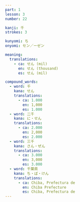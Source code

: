 ```yaml
---
part: 1
lesson: 3
number: 22

kanji: 千
strokes: 3

kunyomi: ち
onyomi: セン／ーゼン

meaning:
  translations:
    - ca: せん (mil)
      en: せん (thousand)
      es: せん (mil)

compound_words:
  - word: 千
    kana: せん
    translations:
      - ca: 1.000
        en: 1,000
        es: 1.000
  - word: 二千
    kana: に・せん
    translations:
      - ca: 2.000
        en: 2,000
        es: 2.000
  - word: 三千
    kana: さん・ぜん
    translations:
      - ca: 3.000
        en: 3,000
        es: 3.000
  - word: 千葉県
    kana: ち・ば・けん
    translations:
      - ca: Chiba, Prefectura de
        en: Chiba Prefecture
        es: Chiba, Prefectura de
---
```

